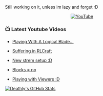 Still working on it, unless im lazy and forget :D

<p align="center">
  <a href="https://youtube.com/DeathlyBower959"><img src="https://img.shields.io/badge/YouTube-FF0000?style=for-the-badge&logo=youtube&logoColor=white" alt="YouTube"></a>
</p>

### 📺 Latest Youtube Videos
<!-- YOUTUBE:START -->
- [Playing With A Logical Blade...](https://www.youtube.com/watch?v=xKVA5IWONTc) 

- [Suffering in RLCraft](https://www.youtube.com/watch?v=WYhAvxVRc2Q) 

- [New strem setup :D](https://www.youtube.com/watch?v=DmBBShSchrM) 

- [Blocks = no](https://www.youtube.com/watch?v=dAeHuMVOF2o) 

- [Playing with Viewers :D](https://www.youtube.com/watch?v=AamHG6XwNfg) 
<!-- YOUTUBE:END -->



[![Deathly's GitHub Stats](https://github-readme-stats.vercel.app/api?username=DeathlyBower959&show_icons=true&custom_title=Deathly%27s%20Stats&title_color=FFFFFF&icon_color=CC3939&text_color=C0C0C0&bg_color=DEG,000000,280000)](https://github.com/anuraghazra/github-readme-stats) <!--Lol you tried to read this xDDDD-->